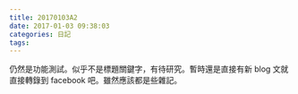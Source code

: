 ```yaml
---
title: 20170103A2
date: 2017-01-03 09:38:03
categories: 日記
tags:
---
```


仍然是功能測試。似乎不是標題關鍵字，有待研究。暫時還是直接有新 blog 文就直接轉錄到 facebook 吧。雖然應該都是些雜記。
